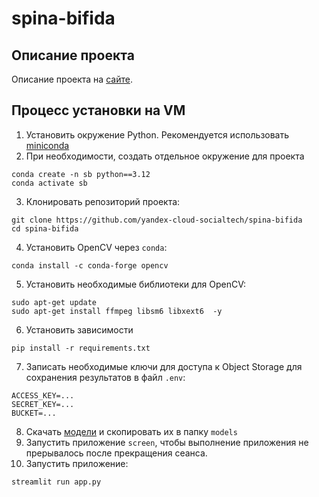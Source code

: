 # spina-bifida

## Описание проекта
Описание проекта на [сайте]().

## Процесс установки на VM

1. Установить окружение Python. Рекомендуется использовать [miniconda](https://docs.anaconda.com/miniconda/)
2. При необходимости, создать отдельное окружение для проекта
```
conda create -n sb python==3.12
conda activate sb
```
3. Клонировать репозиторий проекта:
```
git clone https://github.com/yandex-cloud-socialtech/spina-bifida
cd spina-bifida
```
4. Установить OpenCV через `conda`:
```
conda install -c conda-forge opencv
```
5. Установить необходимые библиотеки для OpenCV:
```
sudo apt-get update
sudo apt-get install ffmpeg libsm6 libxext6  -y
```
6. Установить зависимости
```
pip install -r requirements.txt
```
7. Записать необходимые ключи для доступа к Object Storage для сохранения результатов в файл `.env`:
```
ACCESS_KEY=...
SECRET_KEY=...
BUCKET=...
```
8. Скачать [модели]() и скопировать их в папку `models`
9. Запустить приложение `screen`, чтобы выполнение приложения не прерывалось после прекращения сеанса.
10. Запустить приложение:
```
streamlit run app.py
```
